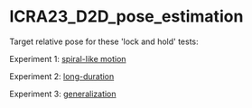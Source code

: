 # ICRA23_D2D_pose_estimation

Target relative pose for these 'lock and hold' tests:

Experiment 1: [spiral-like motion](https://www.youtube.com/watch?v=CLw1m1-9dik)

Experiment 2: [long-duration](https://www.youtube.com)

Experiment 3: [generalization](https://www.youtube.com)
